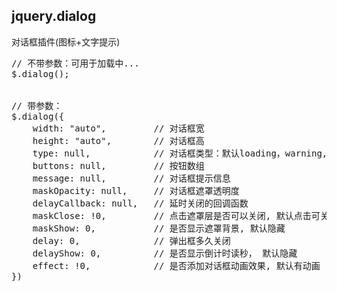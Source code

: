 ## jquery.dialog
对话框插件(图标+文字提示)

<pre>
// 不带参数：可用于加载中...
$.dialog();


// 带参数：
$.dialog({
	width: "auto",         // 对话框宽
	height: "auto",        // 对话框高
	type: null,            // 对话框类型：默认loading，warning,success
	buttons: null,         // 按钮数组           
	message: null,         // 对话框提示信息      
	maskOpacity: null,     // 对话框遮罩透明度      
	delayCallback: null,   // 延时关闭的回调函数   
	maskClose: !0,         // 点击遮罩层是否可以关闭, 默认点击可关闭
	maskShow: 0,           // 是否显示遮罩背景, 默认隐藏
	delay: 0,              // 弹出框多久关闭
	delayShow: 0,          // 是否显示倒计时读秒， 默认隐藏    
	effect: !0,            // 是否添加对话框动画效果, 默认有动画 
})
</pre>
